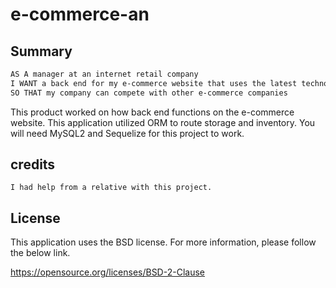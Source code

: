 # e-commerce-an

## Summary

```md
AS A manager at an internet retail company
I WANT a back end for my e-commerce website that uses the latest technologies
SO THAT my company can compete with other e-commerce companies
```
This product worked on how back end functions on the e-commerce website. This application utilized ORM to route storage and inventory.
You will need MySQL2 and Sequelize for this project to work.

## credits

```
I had help from a relative with this project.
```


## License

This application uses the BSD license. For more information, please follow the below link.

https://opensource.org/licenses/BSD-2-Clause